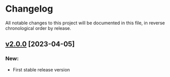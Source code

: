 # Changelog

All notable changes to this project will be documented in this file,
in reverse chronological order by release.

## [v2.0.0](https://github.com/zaphyr-org/encrypt/compare/1.0.1...2.0.0) [2023-04-05]

### New:
* First stable release version
